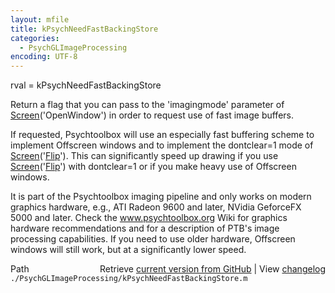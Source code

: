 ```yaml
---
layout: mfile
title: kPsychNeedFastBackingStore
categories:
  - PsychGLImageProcessing
encoding: UTF-8
---
```


rval = kPsychNeedFastBackingStore

Return a flag that you can pass to the 'imagingmode' parameter of
[Screen](/docs/Screen)('OpenWindow') in order to request use of fast image buffers.

If requested, Psychtoolbox will use an especially fast buffering scheme
to implement Offscreen windows and to implement the dontclear=1 mode of
[Screen](/docs/Screen)('[Flip](/docs/Flip)'). This can significantly speed up drawing if you use
[Screen](/docs/Screen)('[Flip](/docs/Flip)') with dontclear=1 or if you make heavy use of Offscreen
windows.

It is part of the Psychtoolbox imaging pipeline and only works on modern
graphics hardware, e.g., ATI Radeon 9600 and later, NVidia GeforceFX 5000
and later. Check the www.psychtoolbox.org Wiki for graphics hardware
recommendations and for a description of PTB's image processing
capabilities. If you need to use older hardware, Offscreen windows will
still work, but at a significantly lower speed.


<div class="code_header" style="text-align:right;">
  <span style="float:left;">Path&nbsp;&nbsp;</span> <span class="counter">Retrieve <a href=
  "https://raw.github.com/Psychtoolbox-3/Psychtoolbox-3/beta/./PsychGLImageProcessing/kPsychNeedFastBackingStore.m">current version from GitHub</a> | View <a href=
  "https://github.com/Psychtoolbox-3/Psychtoolbox-3/commits/beta/./PsychGLImageProcessing/kPsychNeedFastBackingStore.m">changelog</a></span>
</div>
<div class="code">
  <code>./PsychGLImageProcessing/kPsychNeedFastBackingStore.m</code>
</div>
